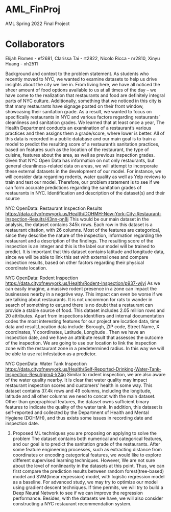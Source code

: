 # AML_FinProj
AML Spring 2022 Final Project

# Collaborators
Elijah Flomen - ef2681, Clarissa Tai - rt2822, Nicolo Ricca - nr2810, Xinyu Huang - xh2511

Background and context to the problem statement. 
As students who recently moved to NYC, we wanted to examine datasets to help us drive insights about the city we live in. From living here, we have all noticed the sheer amount of food options available to us at all times of the day – we have come to the realization that restaurants and food are definitely integral parts of NYC culture. Additionally, something that we noticed in this city is that many restaurants have signage posted on their front window, showcasing their sanitation grade. As a result, we wanted to focus on specifically restaurants in NYC and various factors regarding restaurants’ cleanliness and sanitation grades. We learned that at least once a year, The Health Department conducts an examination of a restaurant’s various practices and then assigns them a grade/score, where lower is better. All of this data is recorded in a public database and our main goal is to train a model to predict the resulting score of a restaurant’s sanitation practices, based on features such as the location of the restaurant, the type of cuisine, features about the area, as well as previous inspection grades. Given that NYC Open Data has information on not only restaurants, but general cleanliness-related data on areas, we will attempt to incorporate these external datasets in the development of our model. For instance, we will consider data regarding rodents, water quality as well as Yelp reviews to train and test our model. Therefore, our problem statement is to see if we can form accurate predictions regarding the sanitation grades of restaurants in NYC. 
Identification and description of the dataset(s) and their source

NYC OpenData: Restaurant Inspection Results
https://data.cityofnewyork.us/Health/DOHMH-New-York-City-Restaurant-Inspection-Results/43nn-pn8j
This would be our main dataset in the analysis, the dataset contains 345k rows. Each row in this dataset is a restaurant citation, with 26 columns. Most of the features are categorical, since they describe the nature of the inspection, information regarding the restaurant and a description of the findings. The resulting score of the inspection is an integer and this is the label our model will be trained to predict. It is important that this dataset contains latitude and longitude data, since we will be able to link this set with external ones and compare inspection results, based on other factors regarding their physical coordinate location.

NYC OpenData: Rodent Inspection
https://data.cityofnewyork.us/Health/Rodent-Inspection/p937-wjvj 
As we can easily imagine, a massive rodent presence in a zone can impact the businesses nearby in a negative way. This impact can even be worse if we are talking about restaurants. It is not uncommon for rats to wander in search of something to eat,and there is no doubt that a restaurant can provide a stable source of food. This dataset includes 2.05 million rows and 20 attributes. Apart from inspections identifiers and internal documentation codes the most interesting features for our project are location data, time data and result.Location data include: Borough, ZIP code, Street Name, X coordinates, Y coordinates, Latitude, Longitude . Then we have an inspection date, and we have an attribute result that assesses the outcome of the inspection. We are going to use our location to link the inspection zone with the restaurant zone in a predetermined radius. In this way we will be able to use rat infestation as a predictor.

NYC OpenData: Water Tank Inspection
https://data.cityofnewyork.us/Health/Self-Reported-Drinking-Water-Tank-Inspection-Resul/gjm4-k24g 
Similar to rodent inspection, we are also aware of the water quality nearby. It is clear that water quality may impact restaurant inspection scores and customers’ health in some way. This dataset contains 37.4k rows and 49 columns, including the longitude, latitude and all other columns we need to concat with the main dataset. Other than geographical features, the dataset owns sufficient binary features to indicate the quality of the water tank. In addition, this dataset is self-reported and collected by the Department of Health and Mental Hygiene (DOHMH), and thus exists some issues in recording date and inspection date. 

3. Proposed ML techniques you are proposing on applying to solve the problem
The dataset contains both numerical and categorical features, and our goal is to predict the sanitation grade of the restaurants. After some feature engineering processes, such as extracting distance from coordinates or encoding categorical features, we would like to explore different supervised learning techniques. However, We are not sure about the level of nonlinearity in the datasets at this point. Thus, we can first compare the prediction results between random forest(tree-based) model and SVM(linear regression) model, with logistic regression model as a baseline. For advanced study, we may try to optimize our model using gradient descent techniques. If time permits, we will try to build a Deep Neural Network to see if we can improve the regression performance. Besides, with the datasets we have, we will also consider constructing a NYC restaurant recommendation system. 
